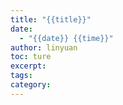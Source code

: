 ```yaml
---
title: "{{title}}"
date:
  - "{{date}} {{time}}"
author: linyuan
toc: ture
excerpt: 
tags: 
category:
---
```

